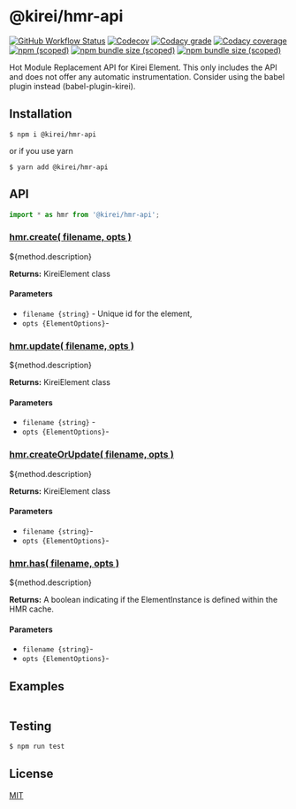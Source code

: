 @kirei/hmr-api
==========================

[![GitHub Workflow Status](https://img.shields.io/github/workflow/status/ifaxity/kirei/Cypress?style=for-the-badge&logo=github)](https://github.com/iFaxity/kirei/actions)
[![Codecov](https://img.shields.io/codecov/c/github/ifaxity/kirei?style=for-the-badge&logo=codecov)](https://codecov.io/gh/iFaxity/kirei)
[![Codacy grade](https://img.shields.io/codacy/grade/dbdf69a34ba64733ace9d8aa204248ab?style=for-the-badge&logo=codacy)](https://app.codacy.com/manual/iFaxity/kirei/dashboard)
[![Codacy coverage](https://img.shields.io/codacy/coverage/dbdf69a34ba64733ace9d8aa204248ab?style=for-the-badge&logo=codacy)](https://app.codacy.com/manual/iFaxity/kirei/dashboard)
[![npm (scoped)](https://img.shields.io/npm/v/@kirei/hmr-api?style=for-the-badge&logo=npm)](https://npmjs.org/package/@kirei/hmr-api)
[![npm bundle size (scoped)](https://img.shields.io/bundlephobia/min/@kirei/hmr-api?label=Bundle%20size&style=for-the-badge)](https://npmjs.org/package/@kirei/hmr-api)
[![npm bundle size (scoped)](https://img.shields.io/bundlephobia/minzip/@kirei/hmr-api?label=Bundle%20size%20%28gzip%29&style=for-the-badge)](https://npmjs.org/package/@kirei/hmr-api)

Hot Module Replacement API for Kirei Element. This only includes the API and does not offer any automatic instrumentation. Consider using the babel plugin instead (babel-plugin-kirei).


Installation
--------------------------
`$ npm i @kirei/hmr-api`

or if you use yarn

`$ yarn add @kirei/hmr-api`


API
--------------------------

```js
import * as hmr from '@kirei/hmr-api';
```

### [hmr.create( filename, opts )](#create)

${method.description}

**Returns:** KireiElement class

#### Parameters
* `filename {string}` - Unique id for the element,
* `opts {ElementOptions}`-


### [hmr.update( filename, opts )](#update)

${method.description}

**Returns:** KireiElement class

#### Parameters
* `filename {string}` -
* `opts {ElementOptions}`-


### [hmr.createOrUpdate( filename, opts )](#createOrUpdate)

${method.description}

**Returns:** KireiElement class

#### Parameters
* `filename {string}`-
* `opts {ElementOptions}`-


### [hmr.has( filename, opts )](#has)

${method.description}

**Returns:** A boolean indicating if the ElementInstance is defined within the HMR cache.

#### Parameters
* `filename {string}`-
* `opts {ElementOptions}`-


Examples
--------------------------

```js
```


Testing
--------------------------

```sh
$ npm run test
```


License
--------------------------

[MIT](./LICENSE)
